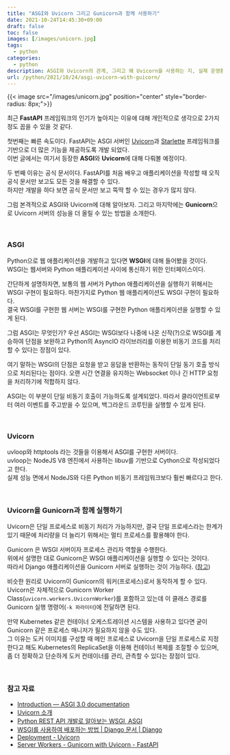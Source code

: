 ```yaml
---
title: "ASGI와 Uvicorn 그리고 Gunicorn과 함께 사용하기"
date: 2021-10-24T14:45:30+09:00
draft: false
toc: false
images: [/images/unicorn.jpg]
tags:
  - python
categories:
  - python
description: ASGI와 Uvicorn의 관계, 그리고 왜 Uvicorn을 사용하는 지, 실제 운영환경에서 Uvicorn을 어떻게 실행하면 좋은 지 알아봅니다. 
url: /python/2021/10/24/asgi-uvicorn-with-guicorn/
---
```


{{< image src="/images/unicorn.jpg" position="center" style="border-radius: 8px;">}}

최근 **FastAPI** 프레임워크의 인기가 높아지는 이유에 대해 개인적으로 생각으로 2가지 정도 꼽을 수 있을 것 같다.  

첫번째는 빠른 속도이다. FastAPI는 ASGI 서버인 [Uvicorn](https://www.uvicorn.org/)과 [Starlette](https://www.starlette.io/) 프레임워크를 기반으로 더 많은 기능을 제공하도록 개발 되었다.  
이번 글에서는 여기서 등장한 **ASGI**와 **Uvicorn**에 대해 다뤄볼 예정이다.

두 번째 이유는 공식 문서이다. FastAPI를 처음 배우고 애플리케이션을 작성할 때 오직 공식 문서만 보고도 모든 것을 해결할 수 있다.  
하지만 개발을 하다 보면 공식 문서만 보고 뚝딱 할 수 있는 경우가 많지 않다.  


그럼 본격적으로 ASGI와 Uvicorn에 대해 알아보자. 그리고 마지막에는 **Gunicorn**으로 Uvicorn 서버의 성능을 더 올릴 수 있는 방법을 소개한다.

<br/>

### ASGI
Python으로 웹 애플리케이션을 개발하고 있다면 **WSGI**에 대해 들어봤을 것이다.
WSGI는 웹서버와 Python 애플리케이션 사이에 통신하기 위한 인터페이스이다. 

간단하게 설명하자면, 보통의 웹 서버가 Python 애플리케이션을 실행하기 위해서는 WSGI 구현이 필요하다. 마찬가지로 Python 웹 애플리케이션도 WSGI 구현이 필요하다.  
결국 WSGI를 구현한 웹 서버는 WSGI를 구현한 Python 애플리케이션을 실행할 수 있게 된다.

그럼 ASGI는 무엇인가? 우선 ASGI는 WSGI보다 나중에 나온 신작(?)으로 WSGI를 계승하여 단점을 보완하고 Python의 AsyncIO 라이브러리를 이용한 비동기 코드를 처리할 수 있다는 장점이 있다.

여기 말하는 WSGI의 단점은 요청을 받고 응답을 반환하는 동작이 단일 동기 호출 방식으로 처리된다는 점이다. 오랜 시간 연결을 유지하는 Websocket 이나 긴 HTTP 요청을 처리하기에 적합하지 않다. 

ASGI는 이 부분이 단일 비동기 호출이 가능하도록 설계되었다. 
따라서 클라이언트로부터 여러 이벤트를 주고받을 수 있으며, 백그라운드 코루틴을 실행할 수 있게 된다.

<br/>

### Uvicorn
uvloop와 httptools 라는 것들을 이용해서 ASGI를 구현한 서버이다.  
uvloop는 NodeJS V8 엔진에서 사용하는 libuv를 기반으로 Cython으로 작성되었다고 한다.  
실제 성능 면에서 NodeJS와 다른 Python 비동기 프레임워크보다 훨씬 빠르다고 한다.  

<br/>

### Uvicorn을 Gunicorn과 함께 실행하기
Uvicorn은 단일 프로세스로 비동기 처리가 가능하지만, 결국 단일 프로세스라는 한계가 있기 때문에 처리량을 더 늘리기 위해서는 멀티 프로세스를 활용해야 한다.

Gunicorn 은 WSGI 서버이자 프로세스 관리자 역할을 수행한다.  
위에서 설명한 대로 Gunicorn은 WSGI 애플리케이션을 실행할 수 있다는 것이다.  
따라서 Django 애플리케이션을 Gunicorn 서버로 실행하는 것이 가능하다. ([참고](https://docs.djangoproject.com/ko/3.2/howto/deployment/wsgi/gunicorn/))

비슷한 원리로 Uvicorn이 Gunicorn의 워커(프로세스)로서 동작하게 할 수 있다.  
Uvicorn은 자체적으로 Gunicorn Worker Class(`uvicorn.workers.UvicornWorker`)를 포함하고 있는데 이 클래스 경로를 Gunicorn 실행 명령어(`-k 파라미터`)에 전달하면 된다.  

만약 Kubernetes 같은 컨테이너 오케스트레이션 시스템을 사용하고 있다면 굳이 Gunicorn 같은 프로세스 매니저가 필요하지 않을 수도 있다.   
그 이유는 도커 이미지를 구성할 때 메인 프로세스로 Uvicorn을 단일 프로세스로 지정한다고 해도 Kubernetes의 ReplicaSet을 이용해 컨테이너 복제를 조절할 수 있으며, 좀 더 정확하고 단순하게 도커 컨테이너를 관리, 관측할 수 있다는 장점이 있다.

<br/>

### 참고 자료
- [Introduction — ASGI 3.0 documentation](https://asgi.readthedocs.io/en/latest/introduction.html)
- [Uvicorn 소개](https://chacha95.github.io/2021-01-16-python6/)
- [Python REST API 개발로 알아보는 WSGI, ASGI](https://blog.neonkid.xyz/249)
- [WSGI를 사용하여 배포하는 방법 | Django 문서 | Django](https://docs.djangoproject.com/ko/3.2/howto/deployment/wsgi/)
- [Deployment - Uvicorn](https://www.uvicorn.org/deployment/#gunicorn)
- [Server Workers - Gunicorn with Uvicorn - FastAPI](https://fastapi.tiangolo.com/deployment/server-workers/)



